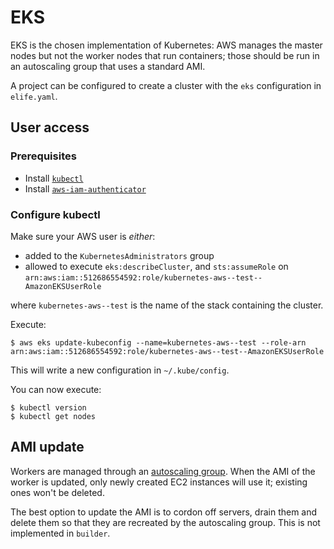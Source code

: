 # EKS

EKS is the chosen implementation of Kubernetes: AWS manages the master nodes but not the worker nodes that run containers; those should be run in an autoscaling group that uses a standard AMI.

A project can be configured to create a cluster with the `eks` configuration in `elife.yaml`.

## User access

### Prerequisites

- Install [`kubectl`](https://kubernetes.io/docs/tasks/tools/install-kubectl/)
- Install [`aws-iam-authenticator`](https://docs.aws.amazon.com/eks/latest/userguide/install-aws-iam-authenticator.html)

### Configure kubectl

Make sure your AWS user is _either_:

- added to the `KubernetesAdministrators` group
- allowed to execute `eks:describeCluster`, and `sts:assumeRole` on `arn:aws:iam::512686554592:role/kubernetes-aws--test--AmazonEKSUserRole`

where `kubernetes-aws--test` is the name of the stack containing the cluster.

Execute:

```
$ aws eks update-kubeconfig --name=kubernetes-aws--test --role-arn arn:aws:iam::512686554592:role/kubernetes-aws--test--AmazonEKSUserRole
```

This will write a new configuration in `~/.kube/config`.

You can now execute:
```
$ kubectl version
$ kubectl get nodes
```

## AMI update

Workers are managed through an [autoscaling group](https://docs.aws.amazon.com/autoscaling/ec2/userguide/AutoScalingGroup.html). When the AMI of the worker is updated, only newly created EC2 instances will use it; existing ones won't be deleted.

The best option to update the AMI is to cordon off servers, drain them and delete them so that they are recreated by the autoscaling group. This is not implemented in `builder`.
